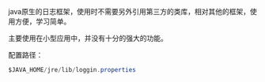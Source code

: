 java原生的日志框架，使用时不需要另外引用第三方的类库，相对其他的框架，使用方便，学习简单。  

主要使用在小型应用中，并没有十分的强大的功能。

配置路径：
```java
$JAVA_HOME/jre/lib/loggin.properties
```
